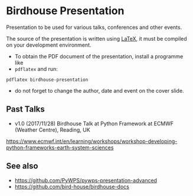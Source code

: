 # Birdhouse Presentation

Presentation to be used for various talks, conferences and other events.

The source of the presentation is written using
[LaTeX](https://www.latex-project.org/), it must be compiled on your
development environment.

* To obtain the PDF document of the presentation, install a programme like
* `pdflatex` and run:
```
pdflatex birdhouse-presentation
```

* do not forget to change the author, date and event on the cover slide.

## Past Talks

* v1.0 (2017/11/28) Birdhouse Talk at Python Framework at ECMWF (Weather Centre), Reading, UK

https://www.ecmwf.int/en/learning/workshops/workshop-developing-python-frameworks-earth-system-sciences

## See also

* https://github.com/PyWPS/pywps-presentation-advanced
* https://github.com/bird-house/birdhouse-docs
